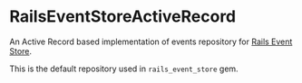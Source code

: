 # RailsEventStoreActiveRecord

 An Active Record based implementation of events repository for [Rails Event Store](http://github.com/RailsEventStore/rails_event_store/rails_event_store).

This is the default repository used in `rails_event_store` gem.

